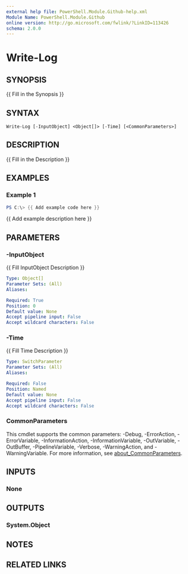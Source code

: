 ```yaml
---
external help file: PowerShell.Module.Github-help.xml
Module Name: PowerShell.Module.Github
online version: http://go.microsoft.com/fwlink/?LinkID=113426
schema: 2.0.0
---
```


# Write-Log

## SYNOPSIS
{{ Fill in the Synopsis }}

## SYNTAX

```
Write-Log [-InputObject] <Object[]> [-Time] [<CommonParameters>]
```

## DESCRIPTION
{{ Fill in the Description }}

## EXAMPLES

### Example 1
```powershell
PS C:\> {{ Add example code here }}
```

{{ Add example description here }}

## PARAMETERS

### -InputObject
{{ Fill InputObject Description }}

```yaml
Type: Object[]
Parameter Sets: (All)
Aliases:

Required: True
Position: 0
Default value: None
Accept pipeline input: False
Accept wildcard characters: False
```

### -Time
{{ Fill Time Description }}

```yaml
Type: SwitchParameter
Parameter Sets: (All)
Aliases:

Required: False
Position: Named
Default value: None
Accept pipeline input: False
Accept wildcard characters: False
```

### CommonParameters
This cmdlet supports the common parameters: -Debug, -ErrorAction, -ErrorVariable, -InformationAction, -InformationVariable, -OutVariable, -OutBuffer, -PipelineVariable, -Verbose, -WarningAction, and -WarningVariable. For more information, see [about_CommonParameters](http://go.microsoft.com/fwlink/?LinkID=113216).

## INPUTS

### None

## OUTPUTS

### System.Object
## NOTES

## RELATED LINKS
